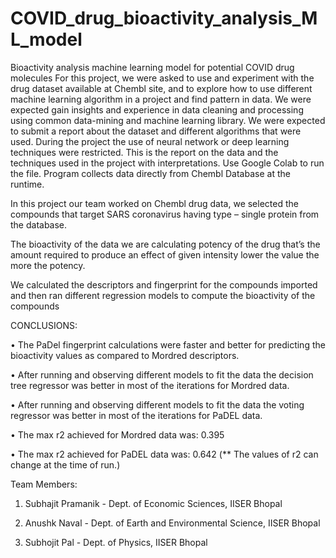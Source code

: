 # COVID_drug_bioactivity_analysis_ML_model
Bioactivity analysis machine learning model for potential COVID drug molecules
For this project, we were asked to use and experiment with the drug dataset available at Chembl site, and to explore how to use different machine learning algorithm in a project and find pattern in data.
We were expected gain insights and experience in data cleaning and processing using common data-mining and machine learning library.
We were expected to submit a report about the dataset and different algorithms that were used.
During the project the use of neural network or deep learning techniques were restricted.
This is the report on the data and the techniques used in the project with interpretations.
Use Google Colab to run the file. 
Program collects data directly from Chembl Database at the runtime.

In this project our team worked on Chembl drug data, we selected the compounds that target SARS coronavirus having type – single protein from the database.

The bioactivity of the data we are calculating potency of the drug that’s the amount required to produce an effect of given intensity lower the value the more the potency.

We calculated the descriptors and fingerprint for the compounds imported and then ran different regression models to compute the bioactivity of the compounds 

CONCLUSIONS:

•	The PaDel fingerprint calculations were faster and better for predicting the bioactivity values as compared to Mordred descriptors.

•	After running and observing different models to fit the data the decision tree regressor was better in most of the iterations for Mordred data.

•	After running and observing different models to fit the data the voting regressor was better in most of the iterations for PaDEL data.

•	The max r2 achieved for Mordred data was: 0.395

•	The max r2 achieved for PaDEL data was: 0.642 (** The values of r2 can change at the time of run.)

Team Members:

1) Subhajit Pramanik - Dept. of Economic Sciences, IISER Bhopal

2) Anushk Naval - Dept. of Earth and Environmental Science, IISER Bhopal

3) Subhojit Pal - Dept. of Physics, IISER Bhopal

